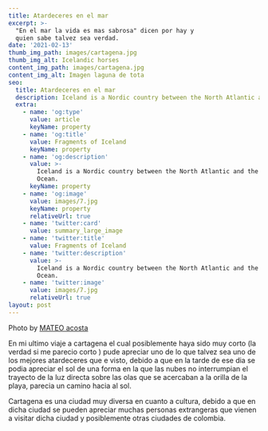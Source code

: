 ```yaml
---
title: Atardeceres en el mar 
excerpt: >-
  "En el mar la vida es mas sabrosa" dicen por hay y 
  quien sabe talvez sea verdad. 
date: '2021-02-13'
thumb_img_path: images/cartagena.jpg
thumb_img_alt: Icelandic horses
content_img_path: images/cartagena.jpg
content_img_alt: Imagen laguna de tota
seo:
  title: Atardeceres en el mar 
  description: Iceland is a Nordic country between the North Atlantic and the Arctic Ocean.
  extra:
    - name: 'og:type'
      value: article
      keyName: property
    - name: 'og:title'
      value: Fragments of Iceland
      keyName: property
    - name: 'og:description'
      value: >-
        Iceland is a Nordic country between the North Atlantic and the Arctic
        Ocean.
      keyName: property
    - name: 'og:image'
      value: images/7.jpg
      keyName: property
      relativeUrl: true
    - name: 'twitter:card'
      value: summary_large_image
    - name: 'twitter:title'
      value: Fragments of Iceland
    - name: 'twitter:description'
      value: >-
        Iceland is a Nordic country between the North Atlantic and the Arctic
        Ocean.
    - name: 'twitter:image'
      value: images/7.jpg
      relativeUrl: true
layout: post
---
```


Photo by [MATEO acosta](https://www.instagram.com/davimatco/?hl=es-la)

En mi ultimo viaje a cartagena el cual posiblemente haya sido muy corto (la verdad si me parecio corto ) pude apreciar uno de lo que talvez sea uno de los mejores atardeceres que e visto, debido a que en la tarde de ese dia se podia apreciar el sol de una forma en la que las nubes no interrumpian el trayecto de la luz directa sobre las olas que se acercaban a la orilla de la playa, parecia un camino hacia al sol.

Cartagena es una ciudad muy diversa en cuanto a cultura, debido a que en dicha ciudad se pueden apreciar muchas personas extrangeras que vienen a visitar dicha ciudad y posiblemente otras ciudades de colombia.


